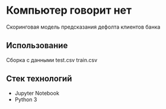 # Компьютер говорит нет
Скоринговая модель предсказания дефолта клиентов банка

## Использование
Сборка с данными test.csv train.csv

## Стек технологий
- Jupyter Notebook 
- Python 3


